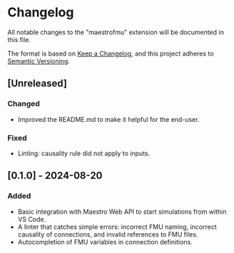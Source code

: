# Changelog

All notable changes to the "maestrofmu" extension will be documented in this file.

The format is based on [Keep a Changelog](https://keepachangelog.com/en/1.1.0/), and this project adheres to [Semantic Versioning](https://semver.org/spec/v2.0.0.html).

## [Unreleased]

### Changed

- Improved the README.md to make it helpful for the end-user.

### Fixed

- Linting: causality rule did not apply to inputs.

## [0.1.0] - 2024-08-20

### Added

- Basic integration with Maestro Web API to start simulations from within VS Code.
- A linter that catches simple errors: incorrect FMU naming, incorrect causality of connections, and invalid references to FMU files.
- Autocompletion of FMU variables in connection definitions.
